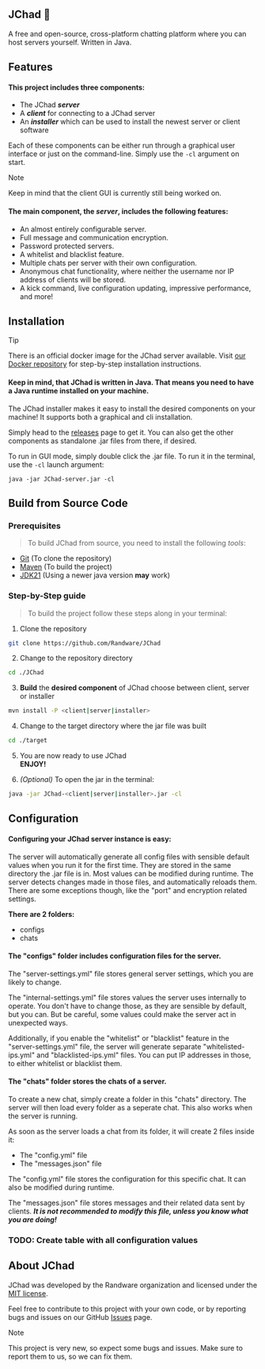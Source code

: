 ## JChad 🗿
A free and open-source, cross-platform chatting platform where you can host servers yourself. Written in Java.

## Features
#### This project includes three components:
- The JChad **_server_**
- A **_client_** for connecting to a JChad server
- An **_installer_** which can be used to install the newest server or client software

Each of these components can be either run through a graphical user interface or just on the command-line.
Simply use the `-cl` argument on start.

> [!NOTE]
> Keep in mind that the client GUI is currently still being worked on.

#### The main component, the **_server_**, includes the following features:
- An almost entirely configurable server.
- Full message and communication encryption.
- Password protected servers.
- A whitelist and blacklist feature.
- Multiple chats per server with their own configuration.
- Anonymous chat functionality, where neither the username nor IP address of clients will be stored.
- A kick command, live configuration updating, impressive performance, and more!

## Installation

> [!TIP]
> There is an official docker image for the JChad server available. 
> Visit [our Docker repository](https://hub.docker.com/r/randware/jchad) for step-by-step installation instructions.

#### Keep in mind, that JChad is written in Java. That means you need to have a Java runtime installed on your machine.

The JChad installer makes it easy to install the desired components on your machine!
It supports both a graphical and cli installation. 

Simply head to the [releases](https://github.com/Randware/JChad/releases) page to get it. You can also get the other components as standalone .jar files from there, if desired.

To run in GUI mode, simply double click the .jar file. To run it in the terminal, use the `-cl` launch argument:

`java -jar JChad-server.jar -cl`

## Build from Source Code

### Prerequisites 

> To build JChad from source, you need to install the following _tools_:

  * [Git](https://git-scm.com/downloads) (To clone the repository)
  * [Maven](https://maven.apache.org/install.html) (To build the project)
  * [JDK21](https://www.oracle.com/java/technologies/downloads/#java21) (Using a newer java version **may** work)

### Step-by-Step guide

> To build the project follow these steps along in your terminal:  

1. Clone the repository
```bash
git clone https://github.com/Randware/JChad
```

2. Change to the repository directory
```bash
cd ./JChad
```

3. **Build** the **desired component** of JChad choose between client, server or installer
```bash
mvn install -P <client|server|installer>
```

4. Change to the target directory where the jar file was built
```bash
cd ./target
```

5. You are now ready to use JChad  
  **ENJOY!**

6. _(Optional)_ To open the jar in the terminal:
```bash
java -jar JChad-<client|server|installer>.jar -cl
```

## Configuration
#### Configuring your JChad server instance is easy:
The server will automatically generate all config files with sensible default values when you run it for the first time. They are stored in the same directory the .jar file is in. Most values can be modified during runtime.
The server detects changes made in those files, and automatically reloads them. There are some exceptions though,
like the "port" and encryption related settings.


**There are 2 folders:**
- configs
- chats

#### The "configs" folder includes configuration files for the server. 

The "server-settings.yml" file stores general server settings, which you are likely to change.

The "internal-settings.yml" file stores values the server uses internally to operate. 
You don't have to change those, as they are sensible by default, but you can. But be careful,
some values could make the server act in unexpected ways.

Additionally, if you enable the "whitelist" or "blacklist" feature in the "server-settings.yml" file, the server will generate separate "whitelisted-ips.yml" and "blacklisted-ips.yml" files. You can put IP addresses in those, to either whitelist or blacklist them.

#### The "chats" folder stores the chats of a server.

To create a new chat, simply create a folder in this "chats" directory. The server will then load every folder as a seperate chat. This also works when the server is running.

As soon as the server loads a chat from its folder, it will create 2 files inside it:
- The "config.yml" file
- The "messages.json" file

The "config.yml" file stores the configuration for this specific chat. It can also be modified during runtime.

The "messages.json" file stores messages and their related data sent by clients. 
**_It is not recommended to modify this file, unless you know what you are doing!_**

### TODO: Create table with all configuration values

## About JChad
JChad was developed by the Randware organization and licensed under the [MIT license](https://choosealicense.com/licenses/mit/).

Feel free to contribute to this project with your own code, or by reporting bugs and issues on our GitHub [Issues](https://github.com/Randware/JChad/issues) page.

> [!NOTE]
> This project is very new, so expect some bugs and issues. Make sure to report them to us, so we can fix them.
